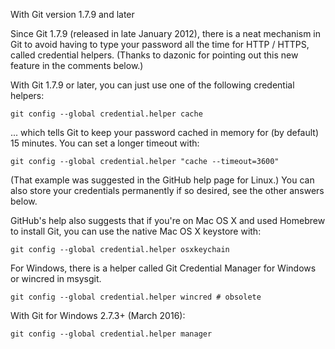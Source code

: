 	
With Git version 1.7.9 and later

Since Git 1.7.9 (released in late January 2012), there is a neat mechanism in Git to avoid having to type your password all the time for HTTP / HTTPS, called credential helpers. (Thanks to dazonic for pointing out this new feature in the comments below.)

With Git 1.7.9 or later, you can just use one of the following credential helpers:

```git config --global credential.helper cache```

... which tells Git to keep your password cached in memory for (by default) 15 minutes. You can set a longer timeout with:

```git config --global credential.helper "cache --timeout=3600"```

(That example was suggested in the GitHub help page for Linux.) You can also store your credentials permanently if so desired, see the other answers below.

GitHub's help also suggests that if you're on Mac OS X and used Homebrew to install Git, you can use the native Mac OS X keystore with:

```git config --global credential.helper osxkeychain```

For Windows, there is a helper called Git Credential Manager for Windows or wincred in msysgit.

```git config --global credential.helper wincred # obsolete```

With Git for Windows 2.7.3+ (March 2016):

```git config --global credential.helper manager```
